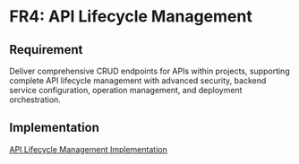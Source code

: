 # FR4: API Lifecycle Management

## Requirement

Deliver comprehensive CRUD endpoints for APIs within projects, supporting complete API lifecycle management with
advanced security, backend service configuration, operation management, and deployment orchestration.

## Implementation

[API Lifecycle Management Implementation](../impls/api-lifecycle-management.md)
